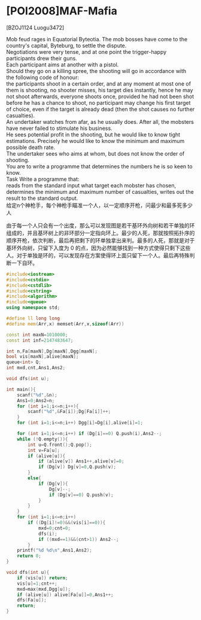 # [POI2008]MAF-Mafia
[BZOJ1124 Luogu3472]

Mob feud rages in Equatorial Byteotia. The mob bosses have come to the country's capital, Byteburg, to settle the dispute.  
Negotiations were very tense, and at one point the trigger-happy participants drew their guns.  
Each participant aims at another with a pistol.  
Should they go on a killing spree, the shooting will go in accordance with the following code of honour:  
the participants shoot in a certain order, and at any moment at most one of them is shooting, no shooter misses, his target dies instantly, hence he may not shoot afterwards, everyone shoots once, provided he had not been shot before he has a chance to shoot, no participant may change his first target of choice, even if the target is already dead (then the shot causes no further casualties).  
An undertaker watches from afar, as he usually does. After all, the mobsters have never failed to stimulate his business.  
He sees potential profit in the shooting, but he would like to know tight estimations. Precisely he would like to know the minimum and maximum possible death rate.  
The undertaker sees who aims at whom, but does not know the order of shooting.  
You are to write a programme that determines the numbers he is so keen to know.  
Task Write a programme that:  
reads from the standard input what target each mobster has chosen, determines the minimum and maximum number of casualties, writes out the result to the standard output.  
给定n个神枪手，每个神枪手瞄准一个人，以一定顺序开枪，问最少和最多死多少人

由于每一个人只会有一个出度，那么可以发现图是若干基环外向树和若干单独的环组成的，并且基环树上的非环部分一定指向环上。最少的人死，那就按照拓扑序的顺序开枪，依次判断，最后再把剩下的环单独拿出来判。最多的人死，那就是对于基环外向树，只留下入度为 $0$ 的点，因为必然能够找到一种方式使得只剩下这些人。对于单独是环的，可以发现存在方案使得环上面只留下一个人。最后再特殊判断一下自环。

```cpp
#include<iostream>
#include<cstdio>
#include<cstdlib>
#include<cstring>
#include<algorithm>
#include<queue>
using namespace std;

#define ll long long
#define mem(Arr,x) memset(Arr,x,sizeof(Arr))

const int maxN=1010000;
const int inf=2147483647;

int n,Fa[maxN],Dg[maxN],Dgg[maxN];
bool vis[maxN],alive[maxN];
queue<int> Q;
int mxd,cnt,Ans1,Ans2;

void dfs(int u);

int main(){
	scanf("%d",&n);
	Ans1=0;Ans2=n;
	for (int i=1;i<=n;i++){
		scanf("%d",&Fa[i]);Dg[Fa[i]]++;
	}
	for (int i=1;i<=n;i++) Dgg[i]=Dg[i],alive[i]=1;

	for (int i=1;i<=n;i++) if (Dg[i]==0) Q.push(i),Ans2--;
	while (!Q.empty()){
		int u=Q.front();Q.pop();
		int v=Fa[u];
		if (alive[u]){
			if (alive[v]) Ans1++,alive[v]=0;
			if (Dg[v]) Dg[v]=0,Q.push(v);
		}
		else{
			if (Dg[v]){
				Dg[v]--;
				if (Dg[v]==0) Q.push(v);
			}
		}
	}
	for (int i=1;i<=n;i++)
		if ((Dg[i]!=0)&&(vis[i]==0)){
			mxd=0;cnt=0;
			dfs(i);
			if ((mxd==1)&&(cnt>1)) Ans2--;
		}
	printf("%d %d\n",Ans1,Ans2);
	return 0;
}

void dfs(int u){
	if (vis[u]) return;
	vis[u]=1;cnt++;
	mxd=max(mxd,Dgg[u]);
	if (alive[u]) alive[Fa[u]]=0,Ans1++;
	dfs(Fa[u]);
	return;
}
```